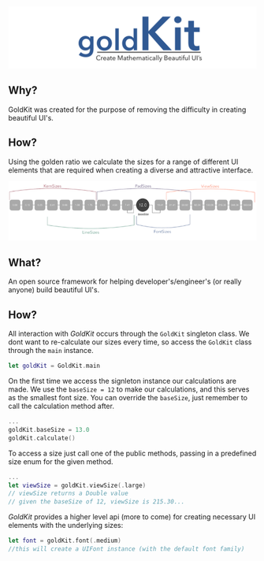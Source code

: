 ![GoldKit](images/goldKit-banner.png)

## Why?
GoldKit was created for the purpose of removing the difficulty in creating beautiful UI's.  

## How?
Using the golden ratio we calculate the sizes for a range of different UI elements that are required when creating a diverse and attractive interface.

![Layout of GoldKit sizes](images/goldKit-sizes-2.png)

## What?
An open source framework for helping developer's/engineer's (or really anyone) build beautiful UI's.

## How?
All interaction with *GoldKit* occurs through the ``GoldKit`` singleton class.  We dont want to re-calculate our sizes every time, so access the ``GoldKit`` class through the ``main`` instance.

```swift
let goldKit = GoldKit.main
```
On the first time we access the signleton instance our calculations are made.  We use the ``baseSize = 12`` to make our calculations, and this serves as the smallest font size.  You can override the ``baseSize``, just remember to call the calculation method after.

```swift
...
goldKit.baseSize = 13.0
goldKit.calculate()

```
To access a size just call one of the public methods, passing in a predefined size enum for the given method.

```swift
...
let viewSize = goldKit.viewSize(.large)
// viewSize returns a Double value
// given the baseSize of 12, viewSize is 215.30...
```

*GoldKit* provides a higher level api (more to come) for creating necessary UI elements with the underlying sizes:

```swift
let font = goldKit.font(.medium)
//this will create a UIFont instance (with the default font family)
```
